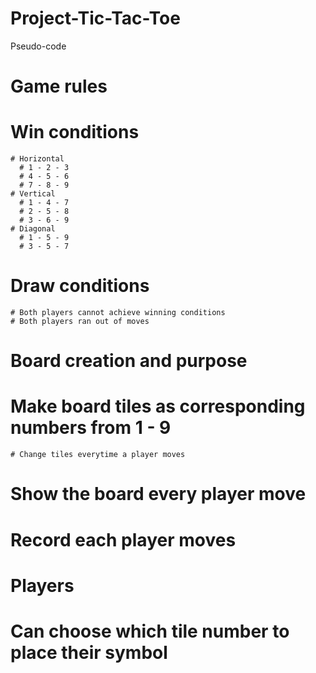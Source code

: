 # Project-Tic-Tac-Toe

Pseudo-code

# Game rules
  # Win conditions
    # Horizontal
      # 1 - 2 - 3
      # 4 - 5 - 6
      # 7 - 8 - 9
    # Vertical
      # 1 - 4 - 7
      # 2 - 5 - 8
      # 3 - 6 - 9
    # Diagonal
      # 1 - 5 - 9
      # 3 - 5 - 7  

  # Draw conditions
    # Both players cannot achieve winning conditions 
    # Both players ran out of moves
#

# Board creation and purpose
  # Make board tiles as corresponding numbers from 1 - 9
    # Change tiles everytime a player moves 
  # Show the board every player move
  # Record each player moves

# Players 
  # Can choose which tile number to place their symbol